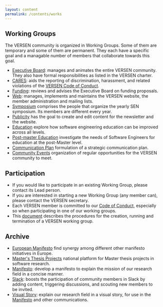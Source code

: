 ```yaml
---
layout: content
permalink: /contents/works
---
```


## Working Groups

The VERSEN community is organized in Working Groups. Some of them are temporary and some of them are permanent. They each have a specific goal and a managable number of members that collaborate towards this goal.

* [Executive Board](/contents/works/executive-board): manages and animates the entire VERSEN community. They also have formal responsibilities as listed in the VERSEN charter.
* [CARES](/contents/works/cares): aids the reporting of discrimination, harassment, and related violations of the [VERSEN Code of Conduct](/contents/about/code-of-conduct).
* [Funding](/contents/works/funding): reviews and advises the Executive Board on funding proposals.
* [Web](/contents/works/web): manages, implements and maintains the VERSEN website, the member administration and mailing lists.
* [Symposium](/contents/works/symposium) comprises the people that organize the yearly SEN symposium. Its members are different every year.
* [Publicity](/contents/works/publicity) has the goal to create and edit content for the newsletter and the website.
* [Education](/contents/works/education) explore how software engineering education can be improved across all levels.
* [Post-master Education](/contents/works/se-postmaster) investigate the needs of Software Engineers for education at the post-Master level.
* [Communication Plan](/contents/works/communication-plan) formulation of a strategic communication plan.
* [Community Events](/contents/works/community-events) organization of regular opportunities for the VERSEN community to meet.

## Participation

* If you would like to participate in an existing Working Group, please contact its Lead person.
* If you are interested in starting a new Working Group (any member can), please contact the VERSEN secretary.
* Each VERSEN member is committed to our [Code of Conduct](/contents/about/code-of-conduct), especially so when participating in one of our working groups.
* This [document](/assets/pdf/working-groups.pdf) describes the procedures for the creation, running and termination of a VERSEN working group.


## Archive

* [European Manifesto](/contents/works/european-manifesto) find synergy among different other manifesto initiatives in Europe.
* [Master's Thesis Projects](/contents/works/masters-thesis-projects) national platform for Master thesis projects in software research.
* [Manifesto](/contents/works/manifesto): develop a manifesto to explain the mission of our research field in a concise manner.
* [Slack](/contents/works/slack): boosts the participation of community members in Slack by adding content, triggering discussions, and scouting new members to be invited.
* [Visual Story](/contents/works/visual-story): explain our research field in a visual story, for use in the [Manifesto](/contents/manifesto) and other communications.
